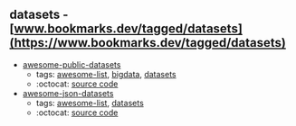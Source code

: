 datasets - [www.bookmarks.dev/tagged/datasets](https://www.bookmarks.dev/tagged/datasets)
---
* [awesome-public-datasets](https://github.com/awesomedata/awesome-public-datasets#readme)
    * tags: [awesome-list](../tagged/awesome-list.md), [bigdata](../tagged/bigdata.md), [datasets](../tagged/datasets.md)
    * :octocat: [source code](https://github.com/awesomedata/awesome-public-datasets#readme)
* [awesome-json-datasets](https://github.com/jdorfman/awesome-json-datasets#readme)
    * tags: [awesome-list](../tagged/awesome-list.md), [datasets](../tagged/datasets.md)
    * :octocat: [source code](https://github.com/jdorfman/awesome-json-datasets#readme)
